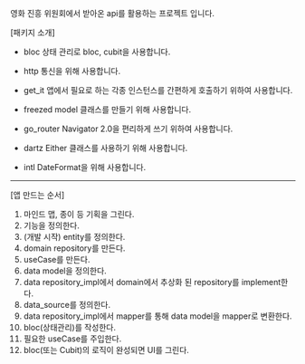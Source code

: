 영화 진흥 위원회에서 받아온 api를 활용하는 프로젝트 입니다.

[패키지 소개]
- bloc
상태 관리로 bloc, cubit을 사용합니다.

- http
통신을 위해 사용합니다.

- get_it
앱에서 필요로 하는 각종 인스턴스를 간편하게 호출하기 위하여 사용합니다.

- freezed
model 클래스를 만들기 위해 사용합니다.

- go_router
Navigator 2.0을 편리하게 쓰기 위하여 사용합니다.

- dartz
Either 클래스를 사용하기 위해 사용합니다.

- intl
DateFormat을 위해 사용합니다.

--------------
[앱 만드는 순서]
1. 마인드 맵, 종이 등 기획을 그린다.
2. 기능을 정의한다.
3. (개발 시작) entity를 정의한다.
4. domain repository를 만든다.
5. useCase를 만든다.
6. data model을 정의한다.
7. data repository_impl에서 domain에서 추상화 된 repository를 implement한다.
8. data_source를 정의한다.
9. data repository_impl에서 mapper를 통해 data model을 mapper로 변환한다.
10. bloc(상태관리)를 작성한다.
11. 필요한 useCase를 주입한다.
12. bloc(또는 Cubit)의 로직이 완성되면 UI를 그린다.